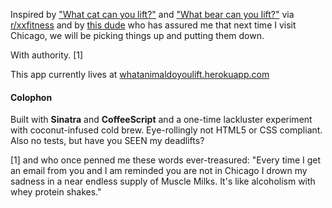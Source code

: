 Inspired by ["What cat can you lift?"](http://i.imgur.com/rpo7B6Y.jpg) and ["What bear can you lift?"](http://i.imgur.com/HYFCNQf.jpg) via [r/xxfitness](http://www.reddit.com/r/xxfitness/) and by [this dude](https://github.com/ezy023) who has assured me that next time I visit Chicago, we will be picking things up and putting them down.

With authority. [1]

This app currently lives at [whatanimaldoyoulift.herokuapp.com](http://whatanimaldoyoulift.herokuapp.com)

#### Colophon
Built with **Sinatra** and **CoffeeScript** and a one-time lackluster experiment with coconut-infused cold brew. Eye-rollingly not HTML5 or CSS compliant. Also no tests, but have you SEEN my deadlifts?



[1] and who once penned me these words ever-treasured: "Every time I get an email from you and I am reminded you are not in Chicago I drown my sadness in a near endless supply of Muscle Milks. It's like alcoholism with whey protein shakes."
